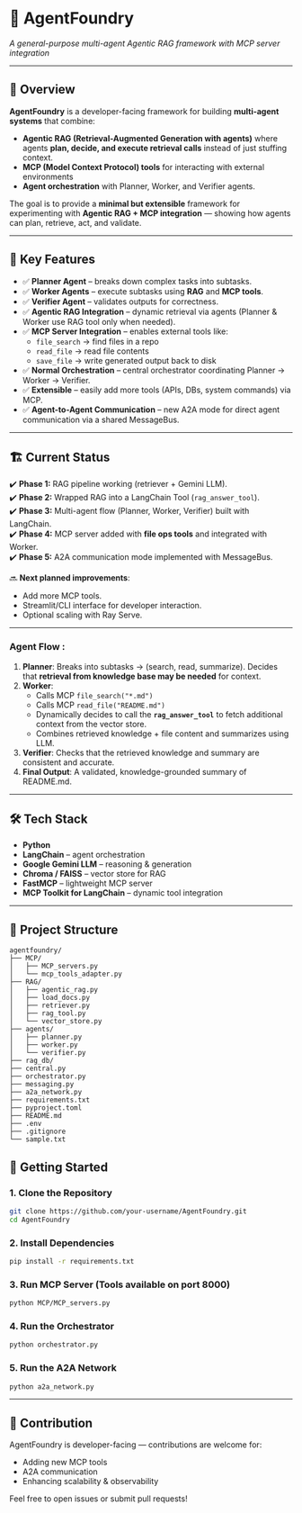 # 🚀 AgentFoundry  
*A general-purpose multi-agent Agentic RAG framework with MCP server integration*  

---

## 📌 Overview  
**AgentFoundry** is a developer-facing framework for building **multi-agent systems** that combine:  
- **Agentic RAG (Retrieval-Augmented Generation with agents)** where agents   **plan, decide, and execute retrieval calls** instead of just stuffing context.  
- **MCP (Model Context Protocol) tools** for interacting with external environments 
- **Agent orchestration** with Planner, Worker, and Verifier agents.  

The goal is to provide a **minimal but extensible** framework for experimenting with **Agentic RAG + MCP integration** — showing how agents can plan, retrieve, act, and validate.  

---

## 🎯 Key Features  
- ✅ **Planner Agent** – breaks down complex tasks into subtasks.  
- ✅ **Worker Agents** – execute subtasks using **RAG** and **MCP tools**.  
- ✅ **Verifier Agent** – validates outputs for correctness.  
- ✅ **Agentic RAG Integration** – dynamic retrieval via agents (Planner & Worker use RAG tool only when needed).
- ✅ **MCP Server Integration** – enables external tools like:  
  - `file_search` → find files in a repo  
  - `read_file` → read file contents  
  - `save_file` → write generated output back to disk  
- ✅ **Normal Orchestration** – central orchestrator coordinating Planner → Worker → Verifier.  
- ✅ **Extensible** – easily add more tools (APIs, DBs, system commands) via MCP.  
- ✅ **Agent-to-Agent Communication** – new A2A mode for direct agent communication via a shared MessageBus.  

---

## 🏗️ Current Status  
✔️ **Phase 1:** RAG pipeline working (retriever + Gemini LLM).  
✔️ **Phase 2:** Wrapped RAG into a LangChain Tool (`rag_answer_tool`).  
✔️ **Phase 3:** Multi-agent flow (Planner, Worker, Verifier) built with LangChain.  
✔️ **Phase 4:** MCP server added with **file ops tools** and integrated with Worker.  
✔️ **Phase 5:** A2A communication mode implemented with MessageBus.  

🔜 **Next planned improvements**:  
- Add more MCP tools.
- Streamlit/CLI interface for developer interaction.  
- Optional scaling with Ray Serve.  

---

### Agent Flow :  
1. **Planner**: Breaks into subtasks → (search, read, summarize). Decides that **retrieval from knowledge base may be needed** for context.  
2. **Worker**:  
   - Calls MCP `file_search("*.md")`  
   - Calls MCP `read_file("README.md")`  
   - Dynamically decides to call the **`rag_answer_tool`** to fetch additional context from the vector store.  
   - Combines retrieved knowledge + file content and summarizes using LLM.  
3. **Verifier**: Checks that the retrieved knowledge and summary are consistent and accurate.  
4. **Final Output**: A validated, knowledge-grounded summary of README.md. 

---

## 🛠️ Tech Stack  
- **Python**  
- **LangChain** – agent orchestration  
- **Google Gemini LLM** – reasoning & generation  
- **Chroma / FAISS** – vector store for RAG  
- **FastMCP** – lightweight MCP server  
- **MCP Toolkit for LangChain** – dynamic tool integration  

---

## 📂 Project Structure

```text
agentfoundry/
├── MCP/
│   ├── MCP_servers.py
│   └── mcp_tools_adapter.py
├── RAG/
│   ├── agentic_rag.py
│   ├── load_docs.py
│   ├── retriever.py
│   ├── rag_tool.py
│   └── vector_store.py
├── agents/
│   ├── planner.py
│   ├── worker.py
│   └── verifier.py
├── rag_db/
├── central.py
├── orchestrator.py
├── messaging.py
├── a2a_network.py
├── requirements.txt
├── pyproject.toml
├── README.md
├── .env
├── .gitignore
└── sample.txt
```


## 🚀 Getting Started

### 1. Clone the Repository

```bash
git clone https://github.com/your-username/AgentFoundry.git
cd AgentFoundry
```

### 2. Install Dependencies

```bash
pip install -r requirements.txt
```

### 3. Run MCP Server (Tools available on port 8000)

```bash
python MCP/MCP_servers.py
```

### 4. Run the Orchestrator

```bash
python orchestrator.py
```

### 5. Run the A2A Network

```bash
python a2a_network.py
```

---

## 🤝 Contribution

AgentFoundry is developer-facing — contributions are welcome for:

- Adding new MCP tools
- A2A communication 
- Enhancing scalability & observability

Feel free to open issues or submit pull requests!
